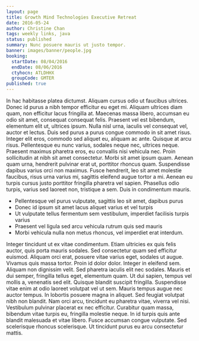 ```yaml
---
layout: page
title: Growth Mind Technologies Executive Retreat
date: 2016-05-24
author: Christine Chan
tags: weekly links, java
status: published
summary: Nunc posuere mauris ut justo tempor.
banner: images/banner/people.jpg
booking:
  startDate: 08/04/2016
  endDate: 08/06/2016
  ctyhocn: ATLDHHX
  groupCode: GMTER
published: true
---
```

In hac habitasse platea dictumst. Aliquam cursus odio ut faucibus ultrices. Donec id purus a nibh tempor efficitur eu eget mi. Aliquam ultrices diam quam, non efficitur lacus fringilla at. Maecenas massa libero, accumsan eu odio sit amet, consequat consequat felis. Praesent vel est bibendum, elementum elit ut, ultrices ipsum. Nulla nisl urna, iaculis vel consequat vel, auctor et lectus.
Duis sed purus a purus congue commodo in sit amet risus. Integer elit eros, commodo sed aliquet eu, aliquam ac ante. Quisque at arcu risus. Pellentesque eu nunc varius, sodales neque nec, ultrices neque. Praesent maximus pharetra eros, eu convallis nisi vehicula nec. Proin sollicitudin at nibh sit amet consectetur. Morbi sit amet ipsum quam. Aenean quam urna, hendrerit pulvinar erat ut, porttitor rhoncus quam. Suspendisse dapibus varius orci non maximus. Fusce hendrerit, leo sit amet molestie faucibus, risus urna varius mi, sagittis eleifend augue tortor a mi. Aenean eu turpis cursus justo porttitor fringilla pharetra vel sapien. Phasellus odio turpis, varius sed laoreet non, tristique a sem. Duis in condimentum mauris.

* Pellentesque vel purus vulputate, sagittis leo sit amet, dapibus purus
* Donec id ipsum sit amet lacus aliquet varius et vel turpis
* Ut vulputate tellus fermentum sem vestibulum, imperdiet facilisis turpis varius
* Praesent vel ligula sed arcu vehicula rutrum quis sed mauris
* Morbi vehicula nulla non metus rhoncus, vel imperdiet erat interdum.

Integer tincidunt ut ex vitae condimentum. Etiam ultricies ex quis felis auctor, quis porta mauris sodales. Sed consectetur quam sed efficitur euismod. Aliquam orci erat, posuere vitae varius eget, sodales ut augue. Vivamus quis massa tortor. Proin id dolor dolor. Integer in eleifend sem. Aliquam non dignissim velit. Sed pharetra iaculis elit nec sodales. Mauris et dui semper, fringilla tellus eget, elementum quam. Ut dui sapien, tempus vel mollis a, venenatis sed elit. Quisque blandit suscipit fringilla.
Suspendisse vitae enim at odio laoreet volutpat vel ut sem. Mauris tempus augue nec auctor tempus. In lobortis posuere magna in aliquet. Sed feugiat volutpat nibh non blandit. Nam orci arcu, tincidunt eu pharetra vitae, viverra vel nisi. Vestibulum pulvinar placerat ex nec efficitur. Curabitur quam massa, bibendum vitae turpis eu, fringilla molestie neque. In id turpis quis ante blandit malesuada et vitae libero. Fusce accumsan congue vulputate. Sed scelerisque rhoncus scelerisque. Ut tincidunt purus eu arcu consectetur mattis.
